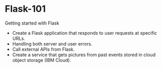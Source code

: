 # Flask-101
Getting started with Flask

* Create a Flask application that responds to user requests at specific URLs.
* Handling both server and user errors.
* Call external APIs from Flask.
* Create a service that gets pictures from past events stored in cloud object storage (IBM Cloud).
